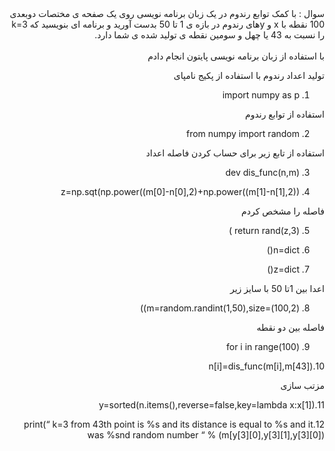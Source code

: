 <div dir="rtl">
سوال : با کمک توابع رندوم در یک زبان برنامه نویسی روی یک صفحه ی مختصات دوبعدی 100 نقطه با x و yهای رندوم در بازه ی 1 تا 50 بدست آورید و برنامه ای بنویسید که k=3 را نسبت به 43 یا چهل و سومین نقطه ی تولید شده ی شما دارد.
</div>
<br/> 
<div dir="rtl">
با استفاده از زبان برنامه نویسی پایتون انجام دادم


 تولید اعداد رندوم با استفاده از پکیج نامپای


1. import numpy as p


استفاده از توابع رندوم  


2. from numpy import random




 استفاده از تابع زیر برای حساب کردن فاصله اعداد 


3. dev dis_func(n,m)


4. z=np.sqt(np.power((m[0]-n[0],2)+np.power((m[1]-n[1],2))

فاصله را مشخص کردم


5. return rand(z,3) )


6. n=dict()


7. z=dict()

اعدا بین 1تا 50 با سایز زیر


8. m=random.randint(1,50),size=(100,2))) 


فاصله بین دو نقطه


9. for i in range(100)


10.n[i]=dis_func(m[i],m[43])

مزتب سازی 


11.y=sorted(n.items(),reverse=false,key=lambda x:x[1]) 


12.print(“ k=3 from 43th point is %s and its distance is equal to %s 
and it was %snd random number “ % 
(m[y[3][0],y[3][1],y[3][0])
</div>
<br/> 